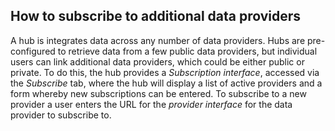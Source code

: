 ## How to subscribe to additional data providers

A hub is integrates data across any number of data providers. Hubs are pre-configured to retrieve data from a few public data providers, but individual users can link additional data providers, which could be either public or private. To do this, the hub provides a *Subscription interface*, accessed via the *Subscribe* tab, where the hub will display a list of active providers and a form whereby new subscriptions can be entered. To subscribe to a new provider a user enters the URL for the *provider interface* for the data provider to subscribe to.



